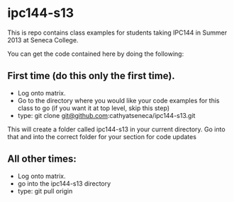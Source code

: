 ipc144-s13
==========

This is repo contains class examples for students taking IPC144 in Summer 2013 at Seneca College.


You can get the code contained here by doing the following:

First time (do this only the first time).  
----------------------------------------

* Log onto matrix.
* Go to the directory where you would like your code examples for this class to go (if you want it at top level, skip this step)
* type: git clone git@github.com:cathyatseneca/ipc144-s13.git

This will create a folder called ipc144-s13 in your current directory.  Go into that and into the correct folder for your section for code updates

All other times:
----------------

* Log onto matrix.
* go into the ipc144-s13 directory
* type: git pull origin
